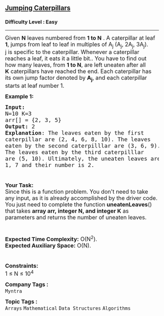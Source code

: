 <h2><a href="https://www.geeksforgeeks.org/problems/jumping-caterpillars4412/1?page=3&category=Mathematical&difficulty=Easy&sortBy=submissions">Jumping Caterpillars</a></h2><h3>Difficulty Level : Easy</h3><hr><div class="problems_problem_content__Xm_eO"><p><span style="font-size:18px">Given <strong>N</strong> leaves numbered from <strong>1 to N</strong> . A caterpillar at leaf <strong>1</strong>, jumps from leaf to leaf in multiples of A<sub>j</sub> (A<sub>j</sub>, 2A<sub>j</sub>, 3A<sub>j</sub>).<br>
j is specific to the caterpillar. Whenever a caterpillar reaches a leaf, it eats it a little bit.. You have to find out how many leaves, from <strong>1 to N</strong>, are left uneaten after all<strong> K</strong>&nbsp;caterpillars have reached the end. Each caterpillar has its own jump factor denoted by <strong>A<sub>j</sub></strong>, and each caterpillar starts at leaf number 1. </span></p>

<p><span style="font-size:18px"><strong>Example 1:</strong></span></p>

<pre><span style="font-size:18px"><strong>Input:
</strong>N=10 K=3
arr[] = {2, 3, 5} 
<strong>Output:</strong> 2
<strong>Explanation</strong>: The leaves eaten by the first 
caterpillar are (2, 4, 6, 8, 10). The leaves 
eaten by the second caterpilllar are (3, 6, 9).
The leaves eaten by the third caterpilllar 
are (5, 10). Ultimately, the uneaten leaves are 
1, 7 and their number is 2.</span></pre>

<p>&nbsp;</p>

<p><span style="font-size:18px"><strong>Your Task:</strong><br>
Since this is a function problem. You don't need to take any input, as it is already accomplished by the driver code. You just need to complete the function <strong>uneatenLeaves</strong>() that takes <strong>array arr,&nbsp;integer N, and&nbsp;integer K</strong>&nbsp;as parameters and returns the number of uneaten leaves.</span></p>

<p>&nbsp;</p>

<p><span style="font-size:18px"><strong>Expected Time Complexity:</strong> O(N<sup>2</sup>).<br>
<strong>Expected Auxiliary Space:</strong> O(N).</span></p>

<p>&nbsp;</p>

<p><span style="font-size:18px"><strong>Constraints:</strong><br>
1 ≤ N ≤ 10<sup>4</sup></span></p>
</div><p><span style=font-size:18px><strong>Company Tags : </strong><br><code>Myntra</code>&nbsp;<br><p><span style=font-size:18px><strong>Topic Tags : </strong><br><code>Arrays</code>&nbsp;<code>Mathematical</code>&nbsp;<code>Data Structures</code>&nbsp;<code>Algorithms</code>&nbsp;